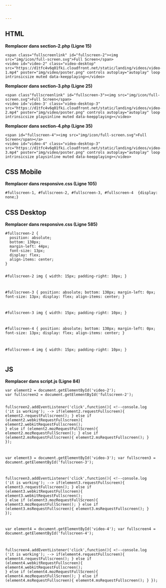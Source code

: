 ```yaml
---


---
```


<h2 id="html">HTML</h2>
<p><strong>Remplacer dans section-2.php (Ligne 15)</strong></p>
<pre><code>&lt;span class="fullscreenlink" id="fullscreen-2"&gt;&lt;img src="img/icon/full-screen.svg"&gt;Full Screen&lt;/span&gt;
&lt;video id="video-2" class="video-desktop" src="https://d1tfc4v6q01fki.cloudfront.net/static/landing/videos/video-1.mp4" poster="img/video/poster.png" controls autoplay="autoplay" loop intrinsicsize muted data-keepplaying&gt;&lt;/video&gt;
</code></pre>
<p><strong>Remplacer dans section-3.php (Ligne 25)</strong></p>
<pre><code>&lt;span class"fullscreenlink" id="fullscreen-3"&gt;&lt;img src="img/icon/full-screen.svg"&gt;Full Screen&lt;/span&gt;
&lt;video id='video-3' class="video-desktop-3" src="https://d1tfc4v6q01fki.cloudfront.net/static/landing/videos/video-2.mp4" poster="img/video/poster.png" controls autoplay="autoplay" loop intrinsicsize playsinline muted data-keepplaying&gt;&lt;/video&gt;
</code></pre>
<p><strong>Remplacer dans section-4.php (Ligne 35)</strong></p>
<pre><code>&lt;span id="fullscreen-4"&gt;&lt;img src="img/icon/full-screen.svg"&gt;Full Screen&lt;/span&gt;&lt;/a&gt;
&lt;video id="video-4" class="video-desktop-3" src="https://d1tfc4v6q01fki.cloudfront.net/static/landing/videos/video-3.mp4" poster="img/video/poster.png" controls autoplay="autoplay" loop intrinsicsize playsinline muted data-keepplaying&gt;&lt;/video&gt;
</code></pre>
<h2 id="css-mobile">CSS Mobile</h2>
<p><strong>Remplacer dans responsive.css (Ligne 105)</strong></p>
<pre><code>#fullscreen-1, #fullscreen-2, #fullscreen-3, #fullscreen-4  {display: none;}
</code></pre>
<h2 id="css-desktop">CSS Desktop</h2>
<p><strong>Remplacer dans responsive.css (Ligne 585)</strong></p>
<pre><code>#fullscreen-2 {
  position: absolute;
  bottom: 130px;
  margin-left: 44px;
  font-size: 13px;
  display: flex;
  align-items: center;
}

#fullscreen-2 img {
  width: 15px;
  padding-right: 10px;
}

#fullscreen-3 {
  position: absolute;
  bottom: 130px;
  margin-left: 0px;
  font-size: 13px;
  display: flex;
  align-items: center;
}

#fullscreen-3 img {
  width: 15px;
  padding-right: 10px;
}

#fullscreen-4 {
  position: absolute;
  bottom: 130px;
  margin-left: 0px;
  font-size: 13px;
  display: flex;
  align-items: center;
}

#fullscreen-4 img {
  width: 15px;
  padding-right: 10px;
}
</code></pre>
<h2 id="js">JS</h2>
<p><strong>Remplacer dans script.js (Ligne 84)</strong></p>
<pre><code>var element2 = document.getElementById('video-2');
var fullscreen2 = document.getElementById('fullscreen-2');

fullscreen2.addEventListener('click',function(){
    &lt;!--console.log ('it is working'); --&gt;
    if(element2.requestFullscreen){
        element2.requestFullscreen();
    }
    else if (element2.webkitRequestFullscreen){
        element2.webkitRequestFullscreen();
    }
    else if (element2.mozRequestFullScreen){
        element2.mozRequestFullScreen();
    }
    else if (element2.msRequestFullscreen){
        element2.msRequestFullscreen();
    }
});

var element3 = document.getElementById('video-3');
var fullscreen3 = document.getElementById('fullscreen-3');

fullscreen3.addEventListener('click',function(){
    &lt;!--console.log ('it is working'); --&gt;
    if(element3.requestFullscreen){
        element3.requestFullscreen();
    }
    else if (element3.webkitRequestFullscreen){
        element3.webkitRequestFullscreen();
    }
    else if (element3.mozRequestFullScreen){
        element3.mozRequestFullScreen();
    }
    else if (element3.msRequestFullscreen){
        element3.msRequestFullscreen();
    }
});

var element4 = document.getElementById('video-4');
var fullscreen4 = document.getElementById('fullscreen-4');

fullscreen4.addEventListener('click',function(){
    &lt;!--console.log ('it is working'); --&gt;
    if(element4.requestFullscreen){
        element4.requestFullscreen();
    }
    else if (element4.webkitRequestFullscreen){
        element4.webkitRequestFullscreen();
    }
    else if (element4.mozRequestFullScreen){
        element4.mozRequestFullScreen();
    }
    else if (element4.msRequestFullscreen){
        element4.msRequestFullscreen();
    }
});
</code></pre>

